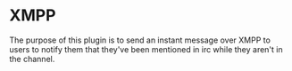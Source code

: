 XMPP
====

The purpose of this plugin is to send an instant message over XMPP to users to notify them that they've been mentioned in irc while they aren't in the channel.